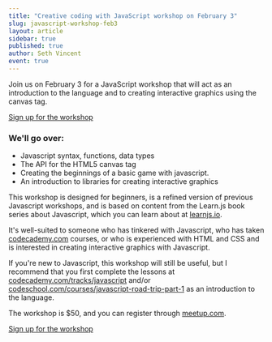 ```yaml
---
title: "Creative coding with JavaScript workshop on February 3"
slug: javascript-workshop-feb3
layout: article
sidebar: true
published: true
author: Seth Vincent
event: true
---
```


Join us on February 3 for a JavaScript workshop that will act as an introduction to the language and to creating interactive graphics using the canvas tag.

<p><a href="http://www.meetup.com/seattle-io/events/155670922/" class="btn button" target="_blank">Sign up for the workshop</a></p>

### We'll go over: 
- Javascript syntax, functions, data types
- The API for the HTML5 canvas tag
- Creating the beginnings of a basic game with javascript.
- An introduction to libraries for creating interactive graphics 

This workshop is designed for beginners, is a refined version of previous Javascript workshops, and is based on content from the Learn.js book series about Javascript, which you can learn about at [learnjs.io](http://learnjs.io). 

It's well-suited to someone who has tinkered with Javascript, who has taken [codecademy.com](http://codecademy.com) courses, or who is experienced with HTML and CSS and is interested in creating interactive graphics with Javascript.

If you're new to Javascript, this workshop will still be useful, but I recommend that you first complete the lessons at [codecademy.com/tracks/javascript](http://codecademy.com/tracks/javascript) and/or [codeschool.com/courses/javascript-road-trip-part-1](http://codeschool.com/courses/javascript-road-trip-part-1) as an introduction to the language.

The workshop is $50, and you can register through [meetup.com](http://www.meetup.com/seattle-io/events/155670922/).

<p><a href="http://www.meetup.com/seattle-io/events/155670922/" class="btn button" target="_blank">Sign up for the workshop</a></p>

